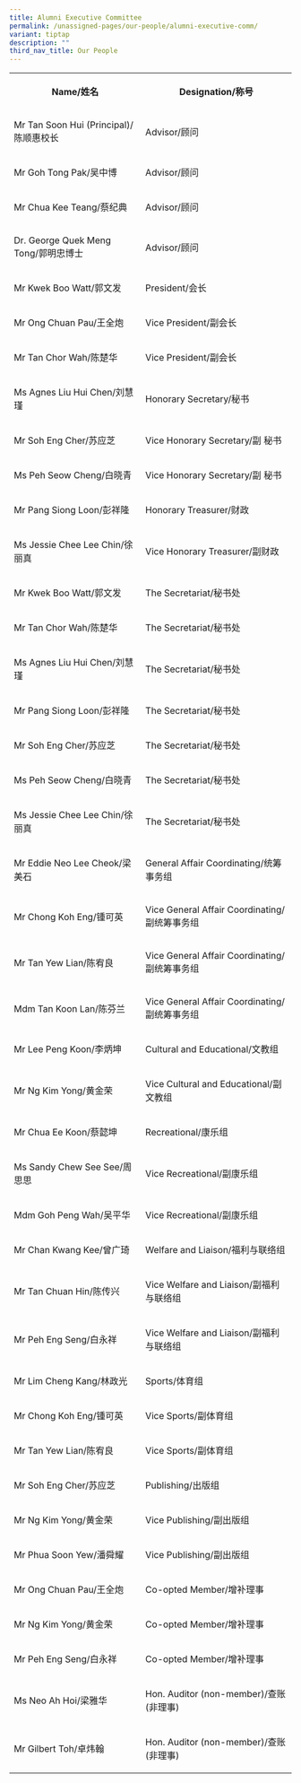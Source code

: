 ```yaml
---
title: Alumni Executive Committee
permalink: /unassigned-pages/our-people/alumni-executive-comm/
variant: tiptap
description: ""
third_nav_title: Our People
---
```

<p></p><table><tbody><tr><th rowspan="1" colspan="1"><p>Name/姓名</p></th><th rowspan="1" colspan="1"><p>Designation/称号</p></th></tr><tr><td rowspan="1" colspan="1"><p>Mr Tan Soon Hui (Principal)/陈顺惠校长</p></td><td rowspan="1" colspan="1"><p>Advisor/顾问</p></td></tr><tr><td rowspan="1" colspan="1"><p>Mr Goh Tong Pak/吴中博</p></td><td rowspan="1" colspan="1"><p>Advisor/顾问</p></td></tr><tr><td rowspan="1" colspan="1"><p>Mr Chua Kee Teang/蔡纪典</p></td><td rowspan="1" colspan="1"><p>Advisor/顾问</p></td></tr><tr><td rowspan="1" colspan="1"><p>Dr. George Quek Meng Tong/郭明忠博士</p></td><td rowspan="1" colspan="1"><p>Advisor/顾问</p></td></tr><tr><td rowspan="1" colspan="1"><p>Mr Kwek Boo Watt/郭文发</p></td><td rowspan="1" colspan="1"><p>President/会长</p></td></tr><tr><td rowspan="1" colspan="1"><p>Mr Ong Chuan Pau/王全炮</p></td><td rowspan="1" colspan="1"><p>Vice President/副会长</p></td></tr><tr><td rowspan="1" colspan="1"><p>Mr Tan Chor Wah/陈楚华</p></td><td rowspan="1" colspan="1"><p>Vice President/副会长</p></td></tr><tr><td rowspan="1" colspan="1"><p>Ms Agnes Liu Hui Chen/刘慧瑾</p></td><td rowspan="1" colspan="1"><p>Honorary Secretary/秘书</p></td></tr><tr><td rowspan="1" colspan="1"><p>Mr Soh Eng Cher/苏应芝</p></td><td rowspan="1" colspan="1"><p>Vice Honorary Secretary/副 秘书</p></td></tr><tr><td rowspan="1" colspan="1"><p>Ms Peh Seow Cheng/白晓青</p></td><td rowspan="1" colspan="1"><p>Vice Honorary Secretary/副 秘书</p></td></tr><tr><td rowspan="1" colspan="1"><p>Mr Pang Siong Loon/彭祥隆</p></td><td rowspan="1" colspan="1"><p>Honorary Treasurer/财政</p></td></tr><tr><td rowspan="1" colspan="1"><p>Ms Jessie Chee Lee Chin/徐丽真</p></td><td rowspan="1" colspan="1"><p>Vice Honorary Treasurer/副财政</p></td></tr><tr><td rowspan="1" colspan="1"><p>Mr Kwek Boo Watt/郭文发</p></td><td rowspan="1" colspan="1"><p>The Secretariat/秘书处</p></td></tr><tr><td rowspan="1" colspan="1"><p>Mr Tan Chor Wah/陈楚华</p></td><td rowspan="1" colspan="1"><p>The Secretariat/秘书处</p></td></tr><tr><td rowspan="1" colspan="1"><p>Ms Agnes Liu Hui Chen/刘慧瑾</p></td><td rowspan="1" colspan="1"><p>The Secretariat/秘书处</p></td></tr><tr><td rowspan="1" colspan="1"><p>Mr Pang Siong Loon/彭祥隆</p></td><td rowspan="1" colspan="1"><p>The Secretariat/秘书处</p></td></tr><tr><td rowspan="1" colspan="1"><p>Mr Soh Eng Cher/苏应芝</p></td><td rowspan="1" colspan="1"><p>The Secretariat/秘书处</p></td></tr><tr><td rowspan="1" colspan="1"><p>Ms Peh Seow Cheng/白晓青</p></td><td rowspan="1" colspan="1"><p>The Secretariat/秘书处</p></td></tr><tr><td rowspan="1" colspan="1"><p>Ms Jessie Chee Lee Chin/徐丽真</p></td><td rowspan="1" colspan="1"><p>The Secretariat/秘书处</p></td></tr><tr><td rowspan="1" colspan="1"><p>Mr Eddie Neo Lee Cheok/梁美石</p></td><td rowspan="1" colspan="1"><p>General Affair Coordinating/统筹事务组</p></td></tr><tr><td rowspan="1" colspan="1"><p>Mr Chong Koh Eng/锺可英</p></td><td rowspan="1" colspan="1"><p>Vice General Affair Coordinating/副统筹事务组</p></td></tr><tr><td rowspan="1" colspan="1"><p>Mr Tan Yew Lian/陈宥良</p></td><td rowspan="1" colspan="1"><p>Vice General Affair Coordinating/副统筹事务组</p></td></tr><tr><td rowspan="1" colspan="1"><p>Mdm Tan Koon Lan/陈芬兰</p></td><td rowspan="1" colspan="1"><p>Vice General Affair Coordinating/副统筹事务组</p></td></tr><tr><td rowspan="1" colspan="1"><p>Mr Lee Peng Koon/李炳坤</p></td><td rowspan="1" colspan="1"><p>Cultural and Educational/文教组</p></td></tr><tr><td rowspan="1" colspan="1"><p>Mr Ng Kim Yong/黄金荣</p></td><td rowspan="1" colspan="1"><p>Vice Cultural and Educational/副文教组</p></td></tr><tr><td rowspan="1" colspan="1"><p>Mr Chua Ee Koon/蔡懿坤</p></td><td rowspan="1" colspan="1"><p>Recreational/康乐组</p></td></tr><tr><td rowspan="1" colspan="1"><p>Ms Sandy Chew See See/周思思</p></td><td rowspan="1" colspan="1"><p>Vice Recreational/副康乐组</p></td></tr><tr><td rowspan="1" colspan="1"><p>Mdm Goh Peng Wah/吴平华</p></td><td rowspan="1" colspan="1"><p>Vice Recreational/副康乐组</p></td></tr><tr><td rowspan="1" colspan="1"><p>Mr Chan Kwang Kee/曾广琦</p></td><td rowspan="1" colspan="1"><p>Welfare and Liaison/福利与联络组</p></td></tr><tr><td rowspan="1" colspan="1"><p>Mr Tan Chuan Hin/陈传兴</p></td><td rowspan="1" colspan="1"><p>Vice Welfare and Liaison/副福利与联络组</p></td></tr><tr><td rowspan="1" colspan="1"><p>Mr Peh Eng Seng/白永祥</p></td><td rowspan="1" colspan="1"><p>Vice Welfare and Liaison/副福利与联络组</p></td></tr><tr><td rowspan="1" colspan="1"><p>Mr Lim Cheng Kang/林政光</p></td><td rowspan="1" colspan="1"><p>Sports/体育组</p></td></tr><tr><td rowspan="1" colspan="1"><p>Mr Chong Koh Eng/锺可英</p></td><td rowspan="1" colspan="1"><p>Vice Sports/副体育组</p></td></tr><tr><td rowspan="1" colspan="1"><p>Mr Tan Yew Lian/陈宥良</p></td><td rowspan="1" colspan="1"><p>Vice Sports/副体育组</p></td></tr><tr><td rowspan="1" colspan="1"><p>Mr Soh Eng Cher/苏应芝</p></td><td rowspan="1" colspan="1"><p>Publishing/出版组</p></td></tr><tr><td rowspan="1" colspan="1"><p>Mr Ng Kim Yong/黄金荣</p></td><td rowspan="1" colspan="1"><p>Vice Publishing/副出版组</p></td></tr><tr><td rowspan="1" colspan="1"><p>Mr Phua Soon Yew/潘舜耀</p></td><td rowspan="1" colspan="1"><p>Vice Publishing/副出版组</p></td></tr><tr><td rowspan="1" colspan="1"><p>Mr Ong Chuan Pau/王全炮</p></td><td rowspan="1" colspan="1"><p>Co-opted Member/增补理事</p></td></tr><tr><td rowspan="1" colspan="1"><p>Mr Ng Kim Yong/黄金荣</p></td><td rowspan="1" colspan="1"><p>Co-opted Member/增补理事</p></td></tr><tr><td rowspan="1" colspan="1"><p>Mr Peh Eng Seng/白永祥</p></td><td rowspan="1" colspan="1"><p>Co-opted Member/增补理事</p></td></tr><tr><td rowspan="1" colspan="1"><p>Ms Neo Ah Hoi/梁雅华</p></td><td rowspan="1" colspan="1"><p>Hon. Auditor (non-member)/查账 (非理事)</p></td></tr><tr><td rowspan="1" colspan="1"><p>Mr Gilbert Toh/卓炜翰</p></td><td rowspan="1" colspan="1"><p>Hon. Auditor (non-member)/查账 (非理事)</p></td></tr></tbody></table><p></p>